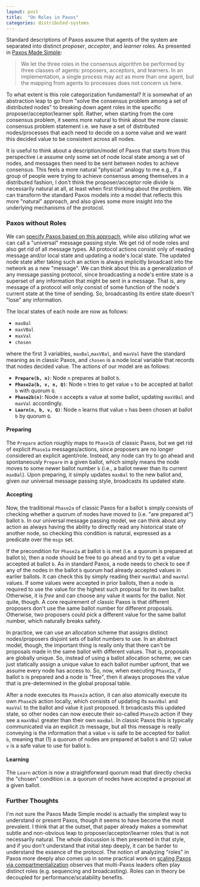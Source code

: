 ```yaml
---
layout: post
title:  "On Roles in Paxos"
categories: distributed-systems
---
```


Standard descriptions of Paxos assume that agents of the system are separated into distinct *proposer*, *acceptor*, and *learner* roles. As presented in [Paxos Made Simple](https://www.microsoft.com/en-us/research/publication/paxos-made-simple/):

> We let the three roles in the consensus algorithm be performed by three classes of agents: proposers, acceptors, and learners. In an implementation, a single process may act as more than one agent, but the mapping from agents to processes does not concern us here.

To what extent is this role categorization fundamental? It is somewhat of an abstraction leap to go from "solve the consensus problem among a set of distributed nodes" to breaking down agent roles in the specific proposer/acceptor/learner split. Rather, when starting from the core consensus problem, it seems more natural to think about the more classic consensus problem statement i.e. we have a set of distributed nodes/processes that each need to decide on a some value and we want this decided value to be consistent across all nodes.

It is useful to think about a description/model of Paxos that starts from this perspective i.e assume only some set of node local state among a set of nodes, and messages then need to be sent between nodes to achieve consensus. This feels a more natural "physical" analogy to me e.g., if a group of people were trying to achieve consensus among themselves in a distributed fashion, I don't think the proposer/acceptor role divide is necessarily natural at all, at least when first thinking about the problem. We can transform the standard Paxos models into a model that reflects this more "natural" approach, and also gives some more insight into the underlying mechanisms of the protocol. 

### Paxos without Roles

We can [specify Paxos based on this approach](https://github.com/will62794/mypaxos/blob/master/PaxosUniversal.tla), while also utilizing what we can call a "universal" message passing style. We get rid of node roles and also get rid of all message types. All protocol actions consist only of reading message and/or local state and updating a node's local state. The updated node state after taking such an action is always implicitly broadcast into the network as a new "message". We can think about this as a generalization of any message passing protocol, since broadcasting a node's entire state is a superset of any information that might be sent in a message. That is, any message of a protocol will only consist of some function of the node's current state at the time of sending. So, broadcasting its entire state doesn't "lose" any information.

The local states of each node are now as follows:

<!-- Largest ballot number the node has seen. -->
<!-- Ballot of the largest accepted proposal -->
<!-- Value of the largest proposal accepted by the node. -->
<!-- chosen value at each node. -->
- `maxBal`
- `maxVBal` 
- `maxVal`
- `chosen`

where the first 3 variables, `maxBal`,`maxVBal`, and `maxVal` have the standard meaning as in classic Paxos, and `chosen` is a node local variable that records that nodes decided value. The actions of our model are as follows:

- **`Prepare(b, n)`**: Node `n` prepares at ballot `b`.
- **`Phase2a(b, v, n, Q)`**: Node `n` tries to get value `v` to be accepted at ballot `b` with quorum `Q`.
- **`Phase2b(n)`**: Node `n` accepts a value at some ballot, updating `maxVBal` and `maxVal` accordingly.
- **`Learn(n, b, v, Q)`**: Node `n` learns that value `v` has been chosen at ballot `b` by quorum `Q`.


#### Preparing 

The `Prepare` action roughly maps to `Phase1b` of classic Paxos, but we get rid of explicit `Phase1a` messages/actions, since proposers are no longer considered an explicit agent/role. Instead, any node can try to go ahead and spontaneously `Prepare` in a given ballot, which simply means the node moves to some newer ballot number `b` (i.e., a ballot newer than its current `maxBal`). Upon preparing, it simply updates `maxBal` to the new ballot and, given our universal message passing style, broadcasts its updated state.

#### Accepting 

Now, the traditional `Phase2a` of classic Paxos for a ballot `b` simply consists of checking whether a quorum of nodes have moved to (i.e. "are prepared at") ballot `b`. In our universal message passing model, we can think about any action as always having the ability to directly read any historical state of another node, so checking this condition is natural, expressed as a predicate over the `msgs` set. 

If the precondition for `Phase2a` at ballot `b` is met (i.e. a quorum is prepared at ballot `b`), then a node should be free to go ahead and try to get a value accepted at ballot `b`. As in standard Paxos, a node needs to check to see if any of the nodes in the ballot `b` quorum had already accepted values in earlier ballots. It can check this by simply reading their `maxVBal` and `maxVal` values. If some values were accepted in prior ballots, then a node is required to use the value for the highest such proposal for its own ballot. Otherwise, it is *free* and can choose any value it wants for the ballot. Not quite, though. A core requirement of classic Paxos is that different proposers don't use the same ballot number for different proposals. Otherwise, two proposers could pick a different value for the same ballot number, which naturally breaks safety. 

In practice, we can use an allocation scheme that assigns distinct nodes/proposers disjoint sets of ballot numbers to use. In an abstract model, though, the important thing is really only that there can't be proposals made in the same ballot with different values. That is, proposals are globally unique. So, instead of using a ballot allocation scheme, we can just statically assign a unique value to each ballot number upfront, that we assume every node has access to. So, now, when executing `Phase2a`, if ballot `b` is prepared and a node is "free", then it always proposes the value that is pre-determined in the global proposal table. 
<!-- We could have the node dynamically choose  -->

After a node executes its `Phase2a` action, it can also atomically execute its own `Phase2b` action locally, which consists of updating its `maxVBal` and `maxVal` to the ballot and value it just proposed. It broadcasts this updated state, so other nodes can now execute their so-called `Phase2b` action if they see a `maxVBal` greater than their own `maxBal`. In classic Paxos this is typically communicated via an explicit `2b` message, but all this message is really conveying is the information that a value `v` is safe to be accepted for ballot `b`, meaning that (1) a quorum of nodes are prepared at ballot `b` and (2) value `v` is a safe value to use for ballot `b`. 

#### Learning 

The `Learn` action is now a straightforward quorum read that directly checks the "chosen" condition i.e. a quorum of nodes have accepted a proposal at a given ballot.

### Further Thoughts

I'm not sure the Paxos Made Simple model is actually the simplest way to understand or present Paxos, though it seems to have become the most prevalent. I think that at the outset, that paper already makes a somewhat subtle and non-obvious leap to proposer/acceptor/learner roles that is not necessarily natural. The whole discussion is then presented in that style, and if you don't understand that initial step deeply, it can be harder to understand the essence of the protocol. The notion of analyzing "roles" in Paxos more deeply also comes up in some practical work on [scaling Paxos via compartmentalization](https://mwhittaker.github.io/publications/compartmentalized_paxos.pdf) observes that multi-Paxos leaders often play distinct roles (e.g. sequencing and broadcasting). Roles can in theory be decoupled for performance/scalability benefits.

